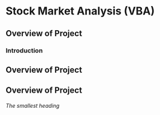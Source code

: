 # Stock Market Analysis (VBA)
## Overview of Project
### Introduction
## Overview of Project
## Overview of Project
###### The smallest heading
